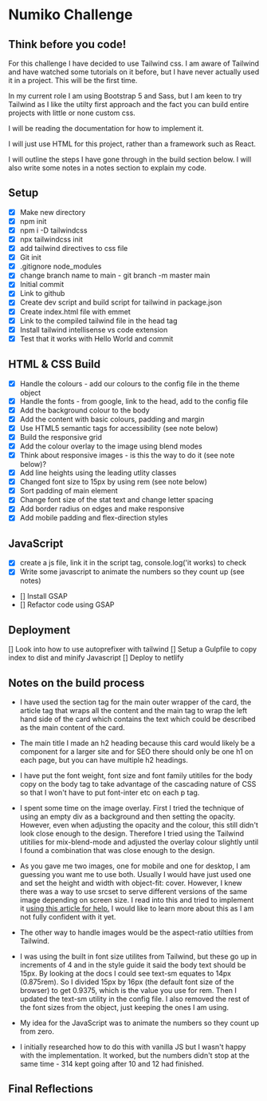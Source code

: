 # Numiko Challenge

## Think before you code!

For this challenge I have decided to use Tailwind css. I am aware of Tailwind and have watched some tutorials on it before, but I have never actually used it in a project. This will be the first time.

In my current role I am using Bootstrap 5 and Sass, but I am keen to try Tailwind as I like the utilty first approach and the fact you can build entire projects with little or none custom css.

I will be reading the documentation for how to implement it.

I will just use HTML for this project, rather than a framework such as React.

I will outline the steps I have gone through in the build section below. I will also write some notes in a notes section to explain my code.

## Setup

- [x] Make new directory
- [x] npm init
- [x] npm i -D tailwindcss
- [x] npx tailwindcss init
- [x] add tailwind directives to css file
- [x] Git init
- [x] .gitignore node_modules
- [x] change branch name to main - git branch -m master main
- [x] Initial commit
- [x] Link to github
- [x] Create dev script and build script for tailwind in package.json
- [x] Create index.html file with emmet
- [x] Link to the compiled tailwind file in the head tag
- [x] Install tailwind intellisense vs code extension
- [x] Test that it works with Hello World and commit

## HTML & CSS Build

- [x] Handle the colours - add our colours to the config file in the theme object
- [x] Handle the fonts - from google, link to the head, add to the config file
- [x] Add the background colour to the body
- [x] Add the content with basic colours, padding and margin
- [x] Use HTML5 semantic tags for accessibility (see note below)
- [x] Build the responsive grid
- [x] Add the colour overlay to the image using blend modes
- [x] Think about responsive images - is this the way to do it (see note below)?
- [x] Add line heights using the leading utlity classes
- [x] Changed font size to 15px by using rem (see note below)
- [x] Sort padding of main element
- [x] Change font size of the stat text and change letter spacing
- [x] Add border radius on edges and make responsive
- [x] Add mobile padding and flex-direction styles

## JavaScript

- [x] create a js file, link it in the script tag, console.log('it works) to check
- [x] Write some javascript to animate the numbers so they count up (see notes)
- [] Install GSAP
- [] Refactor code using GSAP

## Deployment

[] Look into how to use autoprefixer with tailwind
[] Setup a Gulpfile to copy index to dist and minify Javascript
[] Deploy to netlify

## Notes on the build process

- I have used the section tag for the main outer wrapper of the card, the article tag that wraps all the content and the main tag to wrap the left hand side of the card which contains the text which could be described as the main content of the card.

- The main title I made an h2 heading because this card would likely be a component for a larger site and for SEO there should only be one h1 on each page, but you can have multiple h2 headings.

- I have put the font weight, font size and font family utitiles for the body copy on the body tag to take advantage of the cascading nature of CSS so that I won't have to put font-inter etc on each p tag.

- I spent some time on the image overlay. First I tried the technique of using an empty div as a background and then setting the opacity. However, even when adjusting the opacity and the colour, this still didn't look close enough to the design. Therefore I tried using the Tailwind utitilies for mix-blend-mode and adjusted the overlay colour slightly until I found a combination that was close enough to the design.

- As you gave me two images, one for mobile and one for desktop, I am guessing you want me to use both. Usually I would have just used one and set the height and width with object-fit: cover. However, I knew there was a way to use srcset to serve different versions of the same image depending on screen size. I read into this and tried to implement it [using this article for help.](https://www.smashingmagazine.com/2014/05/responsive-images-done-right-guide-picture-srcset/) I would like to learn more about this as I am not fully confident with it yet.

- The other way to handle images would be the aspect-ratio utilties from Tailwind.

- I was using the built in font size utilites from Tailwind, but these go up in increments of 4 and in the style guide it said the body text should be 15px. By looking at the docs I could see text-sm equates to 14px (0.875rem). So I divided 15px by 16px (the default font size of the browser) to get 0.9375, which is the value you use for rem. Then I updated the text-sm utility in the config file. I also removed the rest of the font sizes from the object, just keeping the ones I am using.

- My idea for the JavaScript was to animate the numbers so they count up from zero.

- I initially researched how to do this with vanilla JS but I wasn't happy with the implementation. It worked, but the numbers didn't stop at the same time - 314 kept going after 10 and 12 had finished.

## Final Reflections
